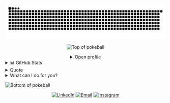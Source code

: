 
<p align = "center">
	<img src = "https://github.com/7oSkaaa/7oSkaaa/blob/output/github-contribution-grid-snake.svg?" alt = "Snake Game"/>
</p>

<div align="center">


![Top of pokeball](https://user-images.githubusercontent.com/44261381/209363264-ac854d3c-2cc2-44c4-928e-8a08d1013f46.png)

<details>
<summary>Open profile</summary>

<br>
<div>
<div align="center">
    <img height="200" alt="Avatar photo of Omar" src="https://raw.githubusercontent.com/Oomars1/Avatar/main/D00F432A-43CB-4996-AD43-BCE7F2C4F063.png" />
</div>

  <div align=center>
      <a href="https://git.io/typing-svg"><img src="https://readme-typing-svg.demolab.com/?font=VT323&size=35&duration=3500&pause=300&color=6A0572&center=true&vCenter=true&width=500&lines=Hey%2C+I+am+Omar+De%20Paz;Welcome+to+My+GitHub+Profile;Inquisitive+and+Curious+by+nature;Systems+Engineer;Frontend+and+Backend+Developer;Exploring+AI+and+Problem-solving;Hardworking+and+Ambitious;Gym+Enthusiast;Football+Lover;Music+and+Programming+Lover" alt="Typing SVG" /></a>
  </div>
</div>

<details>
<summary>About me</summary>

[//]: # (You must have a lf before the markdown element when inside a block for it to work: https://stackoverflow.com/questions/29368902/how-can-i-wrap-my-markdown-in-an-html-div)

<div align="left">

```js
/**
 * Represents me.
 *
 * @constructor
 * @param {string} location - Santa ana, El Salvador.
 * @param {string} languagues - Spanish, basic English.
 * @param {string} specialization - Specializing in frontend and backend development, mobile and web application development, backend systems architecture, database management, and software testing.
 * @param {string} interests - AI, Distributed Systems & problem-solving.
 * @param {string} hobbies - Hiking, playing video games, going to the gym, playing football, reading, and listening to music.
 * @param {string} education - Bachelor of Engineering in Computer Systems, Universidad Nacional de El Salvador.
 * @param {string} approachable - Yes, actively seeking exciting opportunities. Feel free to reach out for potential collaborations or job offers.
 * @param {string} strength - Resolute and determined in facing challenges.
 * @param {string} Weakness - Sometimes I focus too much on perfecting a solution, but I’m learning to find the balance between quality and speed..
 *
 * @throws {Punch} To any and all bugs.
 *
 * @returns {Object} Me.
 */
```
</div>

</details>

<details>
<summary>Tools</summary>
<div>
  <p style="display: inline-block;" align="center">
    <kbd>
	    <kbd>Programming Languages</kbd>
	    <br><br>
	    <img width="30px" src="https://skillicons.dev/icons?i=c" alt="C" title="C"/>
	    <img width="30px" src="https://skillicons.dev/icons?i=cs" alt="C#" title="C#"/>
	    <img width="30px" src="https://skillicons.dev/icons?i=java" alt="Java" title="Java"/>
	    <img width="30px" src="https://skillicons.dev/icons?i=js" alt="JavaScript" title="JavaScript"/>
	    <img width="30px" src="https://skilli<details>
  <summary>📊 GitHub Stats</summary>

  <div>
    <img src="https://github-readme-stats.vercel.app/api?username=Oomars1&theme=radical&hide_border=false&include_all_commits=false&count_private=false" alt="GitHub Stats" /><br/>
    <img src="https://nirzak-streak-stats.vercel.app/?user=Oomars1&theme=radical&hide_border=false" alt="GitHub Streak Stats" /><br/>
    <img src="https://github-readme-stats.vercel.app/api/top-langs/?username=Oomars1&theme=radical&hide_border=false&include_all_commits=false&count_private=false&layout=compact" alt="Top Languages" />
  </div>

</details>cons.dev/icons?i=py" alt="Python" title="Python"/>
	</kbd>
	<kbd>
      <kbd>Back-end</kbd>
      <br>
      <br>
      <img width="30px" src="https://skillicons.dev/icons?i=fastapi" alt="fastapi" title="fastapi"/>
	<img width="30px" src="https://skillicons.dev/icons?i=spring" alt="spring" title="spring"/>
	<img width="30px" src="https://skillicons.dev/icons?i=java" alt="java" title="java"/>
	<img width="30px" src="https://skillicons.dev/icons?i=django" alt="django" title="django"/>
</kbd>
     <kbd>
      <kbd>Mobile</kbd>
      <br>
      <br>
      <img width="30px" src="https://skillicons.dev/icons?i=kotlin" alt="kotlin" title="kotlin"/>
	<img width="30px" src="https://skillicons.dev/icons?i=py" alt="Python" title="Python"/>
    </kbd>
    <kbd>
      <kbd>Front-end</kbd>
      <br>
      <br>
      <img width="30px" src="https://skillicons.dev/icons?i=html" alt="html" title="html"/>
	<img width="30px" src="https://skillicons.dev/icons?i=css" alt="css" title="css"/>
	<img width="30px" src="https://skillicons.dev/icons?i=js" alt="js" title="js"/>
	<img width="30px" src="https://skillicons.dev/icons?i=vue" alt="Vue" title="vue"/>
	<img width="30px" src="https://skillicons.dev/icons?i=bootstrap" alt="bootstrap" title="bootstrap"/>
    </kbd>
    <kbd>
      <kbd>Database</kbd>
      <br>
      <br>
      <img width="30px" src="https://skillicons.dev/icons?i=mysql" alt="mysql" title="MySQL"/>
      <img width="30px" src="https://cdn.jsdelivr.net/gh/devicons/devicon/icons/postgresql/postgresql-original.svg" alt="postgres" title="Postgres SQL"/>
      <img width="30px" src="https://cdn.jsdelivr.net/gh/devicons/devicon/icons/mongodb/mongodb-plain.svg" alt="mongodb" title="Mongo DB"/>
	<img width="30px" src="https://skillicons.dev/icons?i=sqlite" alt="sqlite" title="Sqlite"/>
	<img width="30px" src="https://skillicons.dev/icons?i=firebase" alt="firebase" title="firebase"/>
    </kbd>
    <br>
    <br>
    <kbd>
      <kbd>Automation, Data Science & AI</kbd>
      <br>
      <br>
      <img width="30" src="https://github.com/marwin1991/profile-technology-icons/assets/136815194/ab742751-b55b-43d7-8f49-9a67e293f67c" alt="Puppeteer" title="Puppeteer"/>
      <img width="30px" src="https://cdn.jsdelivr.net/gh/devicons/devicon/icons/numpy/numpy-original.svg" alt="numpy" title="Numpy"/>
      <img width="30px" src="https://cdn.jsdelivr.net/gh/devicons/devicon/icons/pandas/pandas-original.svg" alt="pandas" title="Pandas"/>
      <img width="30px" src="https://freelogopng.com/images/all_img/1681038242chatgpt-logo-png.png" alt="chatgpt" title="Chat GPT"/>
      <img width="30px" src="https://skillicons.dev/icons?i=selenium" alt="selenium" title="Selenium"/>
	    <img width="30px" src="https://skillicons.dev/icons?i=postman" alt="postman" title="Postman"/>
    </kbd>
    <kbd>
      <kbd>Operating System, Networking & Deployment</kbd>
      <br>
      <br>
      <img width="30" src="https://user-images.githubusercontent.com/25181517/117269608-b7dcfb80-ae58-11eb-8e66-6cc8753553f0.png" alt="Android" title="Android"/>
	    <img width="30" src="https://user-images.githubusercontent.com/25181517/186884150-05e9ff6d-340e-4802-9533-2c3f02363ee3.png" alt="Windows" title="Windows"/>
	    <img width="30" src="https://github.com/marwin1991/profile-technology-icons/assets/76662862/2481dc48-be6b-4ebb-9e8c-3b957efe69fa" alt="Linux" title="Linux"/>
      <img width="30" src="https://user-images.githubusercontent.com/25181517/183345125-9a7cd2e6-6ad6-436f-8490-44c903bef84c.png" alt="Nginx" title="Nginx"/>
      <img width="30px" src="https://cdn.jsdelivr.net/gh/devicons/devicon/icons/git/git-plain.svg" alt="git" title="git" />
      <img width="30px" src="https://cdn.jsdelivr.net/gh/devicons/devicon/icons/docker/docker-plain.svg" alt="docker" title="Docker"/>
      <img width="30px" src="https://icon.icepanel.io/Technology/svg/GitHub-Actions.svg" alt="githubactions" title="Github Actions"/>
      <img width="30px" src="https://skillicons.dev/icons?i=debian" alt="debian" title="Debian"/>
      <img width="30px" src="https://skillicons.dev/icons?i=heroku" alt="heroku" title="Heroku"/>
      <img width="30px" src="https://skillicons.dev/icons?i=netlify" alt="netlify" title="Netlify"/>
	<img width="30px" src="https://skillicons.dev/icons?i=firebase" alt="firebase" title="Firebase"/>
	    <img width="30px" src="https://skillicons.dev/icons?i=jenkins" alt="jenkins" title="jenkins"/>
	    <img width="30px" src="https://skillicons.dev/icons?i=kubernetes" alt="kubernetes" title="Kubernetes"/>
	    <img width="30px" src="https://skillicons.dev/icons?i=git" alt="git" title="Git"/>
	    <img width="30px" src="https://skillicons.dev/icons?i=github" alt="github" title="Github"/>
	    <img width="30px" src="https://skillicons.dev/icons?i=gitlab" alt="gitlab" title="Gitlab"/>
    </kbd>
    <kbd>
      <kbd>Terminal Scripts</kbd>
      <br>
      <br>
      <img width="30px" src="https://cdn.jsdelivr.net/gh/devicons/devicon/icons/bash/bash-original.svg" alt="bash" title="bash"/>
      <img width="30px" src="https://cdn.jsdelivr.net/gh/devicons/devicon/icons/vim/vim-original.svg" alt="vim" title="Vim"/>
	    <img width="30px" src="https://skillicons.dev/icons?i=powershell" alt="powershell" title="Powershell"/>
	    <img width="30px" src="https://skillicons.dev/icons?i=npm" alt="npm" title="Npm"/>
	       <img width="30px" src="https://cdn.jsdelivr.net/gh/devicons/devicon/icons/git/git-original-wordmark.svg" alt="git" title="Git"/>
   <img width="30px" src="https://cdn.jsdelivr.net/gh/devicons/devicon/icons/ssh/ssh-original.svg" alt="ssh" title="SSH"/>
    </kbd>
    <kbd>
      <kbd>Tools</kbd>
      <br>
      <br>
      <img width="30px" src="https://cdn.jsdelivr.net/gh/devicons/devicon/icons/vscode/vscode-original.svg"  alt="VSCode" title="VS Code"/>
      <img width="30px" src="https://upload.wikimedia.org/wikipedia/en/d/d2/Sublime_Text_3_logo.png"  alt="sublime" title="Sublime"/>
      <img width="30" src="https://user-images.githubusercontent.com/25181517/192109061-e138ca71-337c-4019-8d42-4792fdaa7128.png" alt="Postman" title="Postman"/>
	<img width="30px" src="https://cdn.jsdelivr.net/gh/devicons/devicon/icons/pycharm/pycharm-original.svg" alt="PyCharm" title="PyCharm"/>
	<img width="30px" src="https://cdn.jsdelivr.net/gh/devicons/devicon/icons/android/android-original.svg" alt="Android Studio" title="Android Studio"/>
	<img width="30px" src="https://cdn.jsdelivr.net/gh/devicons/devicon/icons/figma/figma-original.svg" alt="Figma" title="Figma"/>
	<img width="30px" src="https://cdn.jsdelivr.net/gh/devicons/devicon/icons/notion/notion-original.svg" alt="Notion" title="Notion"/>
	<img width="30px" src="https://cdn.jsdelivr.net/gh/devicons/devicon/icons/slack/slack-original.svg" alt="Slack" title="Slack"/>
	    
  </kbd>
</div>
</details>
<details>
  <summary>📊 GitHub Stats</summary>

  <div>
    <img width="500px" src="https://github-readme-stats.vercel.app/api?username=Oomars1&theme=radical&hide_border=false&include_all_commits=false&count_private=false" alt="GitHub Stats" /><br/>
    <img width="500px" src="https://nirzak-streak-stats.vercel.app/?user=Oomars1&theme=radical&hide_border=false" alt="GitHub Streak Stats" /><br/>
    <img width="500px" src="https://github-readme-stats.vercel.app/api/top-langs/?username=Oomars1&theme=radical&hide_border=false&include_all_commits=false&count_private=false&layout=compact" alt="Top Languages" />
  </div>

</details>


<details>
  <summary>Quote</summary>
  <br>
  <blockquote>
    “It’s not about how hard you hit. It’s about how hard you can get hit and keep moving forward. How much you can take and keep moving forward. That’s how winning is done!”
    <br><strong>- Rocky Balboa – Sylvester Stallone</strong>
</blockquote>

</details>


<details>
  <summary>What can I do for you?</summary>
  <table style="border: none; width: 100%; table-layout: fixed;">
    <tr>
      <td style="width: 50%; padding: 10px;" valign="top">
        <h2>Let's Work on Your Project Together!</h2>
      <p>If you have any questions about frontend, backend development, or any general development topics, feel free to <a href="mailto:ompaz7558@gmail.com">contact me by email</a>. I’ll be happy to assist you and collaborate on exciting projects.</p>
      </td>
      <td style="width: 50%; padding: 10px;" valign="top">
        <h2>It's not perfect, isn't it?</h2>
        <p>
          <img alt="Feedback" src="https://img.shields.io/badge/Ask%20me-anything-1abc9c.svg" />
        </p>
        <blockquote style="font-style: italic; color: #555;">
          "I think it’s very important to have a feedback loop, where you’re constantly thinking about what you’ve done and how you could be doing it better."
          <br><strong>- Elon Musk</strong>
        </blockquote>
      </td>
    </tr>
  </table>
</details>


</details>

![Bottom of pokeball](https://user-images.githubusercontent.com/44261381/209363271-905d2a5e-8a18-44c0-a450-45dddd4d5036.png)

</div>

<div align=center>
 <a href="www.linkedin.com/in/edwin-omar-mendez-de-paz-380004239" target="_blank"><img src="https://img.shields.io/static/v1?style=for-the-badge&message=LinkedIn&color=0A66C2&logo=LinkedIn&logoColor=FFFFFF&label=" alt="LinkedIn" /></a>
<a href="mailto:ompaz7558@gmail.com?subject=Hi%20Kartik%20,%20nice%20to%20meet%20you!" target="_blank"><img alt="Email" src="https://img.shields.io/static/v1?style=for-the-badge&message=Gmail&color=EA4335&logo=Gmail&logoColor=FFFFFF&label=" /></a>
<a href="https://www.instagram.com/oomars_1" target="_blank">
  <img alt="Instagram" src="https://img.shields.io/static/v1?style=for-the-badge&message=Instagram&color=E4405F&logo=Instagram&logoColor=FFFFFF&label=" />
</a>
</div>

